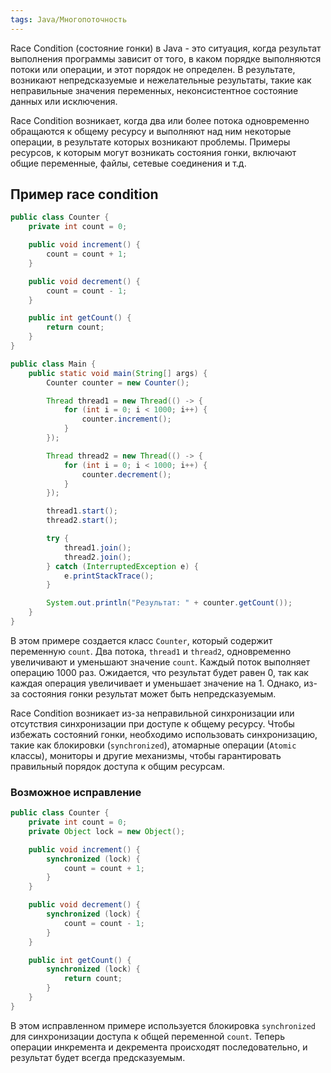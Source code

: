 ```yaml
---
tags: Java/Многопоточность
--- 
```

Race Condition (состояние гонки) в Java - это ситуация, когда результат выполнения программы зависит от того, в каком порядке выполняются потоки или операции, и этот порядок не определен. В результате, возникают непредсказуемые и нежелательные результаты, такие как неправильные значения переменных, неконсистентное состояние данных или исключения.

Race Condition возникает, когда два или более потока одновременно обращаются к общему ресурсу и выполняют над ним некоторые операции, в результате которых возникают проблемы. Примеры ресурсов, к которым могут возникать состояния гонки, включают общие переменные, файлы, сетевые соединения и т.д.

## Пример race condition
```java
public class Counter {
    private int count = 0;

    public void increment() {
        count = count + 1;
    }

    public void decrement() {
        count = count - 1;
    }

    public int getCount() {
        return count;
    }
}

public class Main {
    public static void main(String[] args) {
        Counter counter = new Counter();

        Thread thread1 = new Thread(() -> {
            for (int i = 0; i < 1000; i++) {
                counter.increment();
            }
        });

        Thread thread2 = new Thread(() -> {
            for (int i = 0; i < 1000; i++) {
                counter.decrement();
            }
        });

        thread1.start();
        thread2.start();

        try {
            thread1.join();
            thread2.join();
        } catch (InterruptedException e) {
            e.printStackTrace();
        }

        System.out.println("Результат: " + counter.getCount());
    }
}

```

В этом примере создается класс `Counter`, который содержит переменную `count`. Два потока, `thread1` и `thread2`, одновременно увеличивают и уменьшают значение `count`. Каждый поток выполняет операцию 1000 раз. Ожидается, что результат будет равен 0, так как каждая операция увеличивает и уменьшает значение на 1. Однако, из-за состояния гонки результат может быть непредсказуемым.

Race Condition возникает из-за неправильной синхронизации или отсутствия синхронизации при доступе к общему ресурсу. Чтобы избежать состояний гонки, необходимо использовать синхронизацию, такие как блокировки (`synchronized`), атомарные операции (`Atomic` классы), мониторы и другие механизмы, чтобы гарантировать правильный порядок доступа к общим ресурсам.

### Возможное исправление
```java
public class Counter {
    private int count = 0;
    private Object lock = new Object();

    public void increment() {
        synchronized (lock) {
            count = count + 1;
        }
    }

    public void decrement() {
        synchronized (lock) {
            count = count - 1;
        }
    }

    public int getCount() {
        synchronized (lock) {
            return count;
        }
    }
}
```
В этом исправленном примере используется блокировка `synchronized` для синхронизации доступа к общей переменной `count`. Теперь операции инкремента и декремента происходят последовательно, и результат будет всегда предсказуемым.

